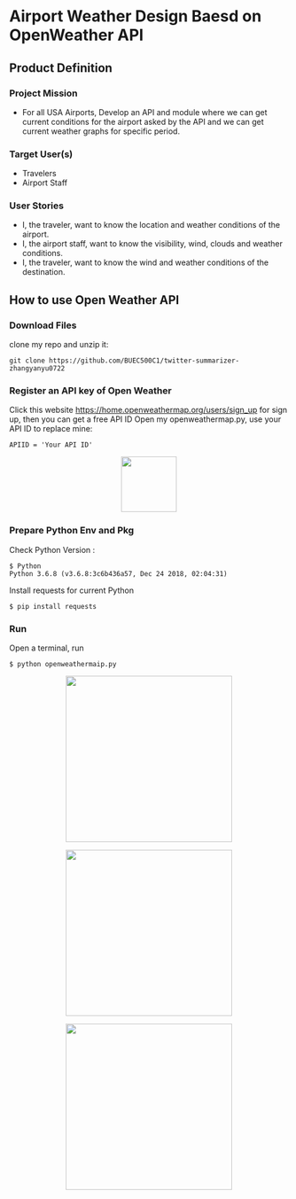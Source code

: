 # Airport Weather Design Baesd on OpenWeather API

## Product Definition

### Project Mission
- For all USA Airports, Develop an API and module where we can get current conditions for the airport asked by the API and we can get current weather graphs for specific period.

### Target User(s)
- Travelers
- Airport Staff

### User Stories
- I, the traveler, want to know the location and weather conditions of the airport.
- I, the airport staff, want to know the visibility, wind, clouds and weather conditions.
- I, the traveler, want to know the wind and weather conditions of the destination.

## How to use Open Weather API
### Download Files    
clone my repo and unzip it:   
```
git clone https://github.com/BUEC500C1/twitter-summarizer-zhangyanyu0722
```

### Register an API key of Open Weather     
Click this website https://home.openweathermap.org/users/sign_up for sign up, then you can get a free API ID
Open my openweathermap.py, use your API ID to replace mine:    
```
APIID = 'Your API ID'
```
<p align="middle">
  <img src="https://github.com/BUEC500C1/twitter-summarizer-zhangyanyu0722/tree/master/picture/4.png" width="100">

### Prepare Python Env and Pkg
Check Python Version : 
```
$ Python
Python 3.6.8 (v3.6.8:3c6b436a57, Dec 24 2018, 02:04:31) 
```
Install requests for current Python
```
$ pip install requests
```

### Run
Open a terminal, run
```
$ python openweathermaip.py
```
<p align="middle">
  <img src="https://github.com/BUEC500C1/twitter-summarizer-zhangyanyu0722/tree/master/picture/1.png" width="300">
  
<p align="middle">
  <img src="https://github.com/BUEC500C1/twitter-summarizer-zhangyanyu0722/tree/master/picture/2.png" width="300">

<p align="middle">
  <img src="https://github.com/BUEC500C1/twitter-summarizer-zhangyanyu0722/tree/master/picture/3.png" width="300">





